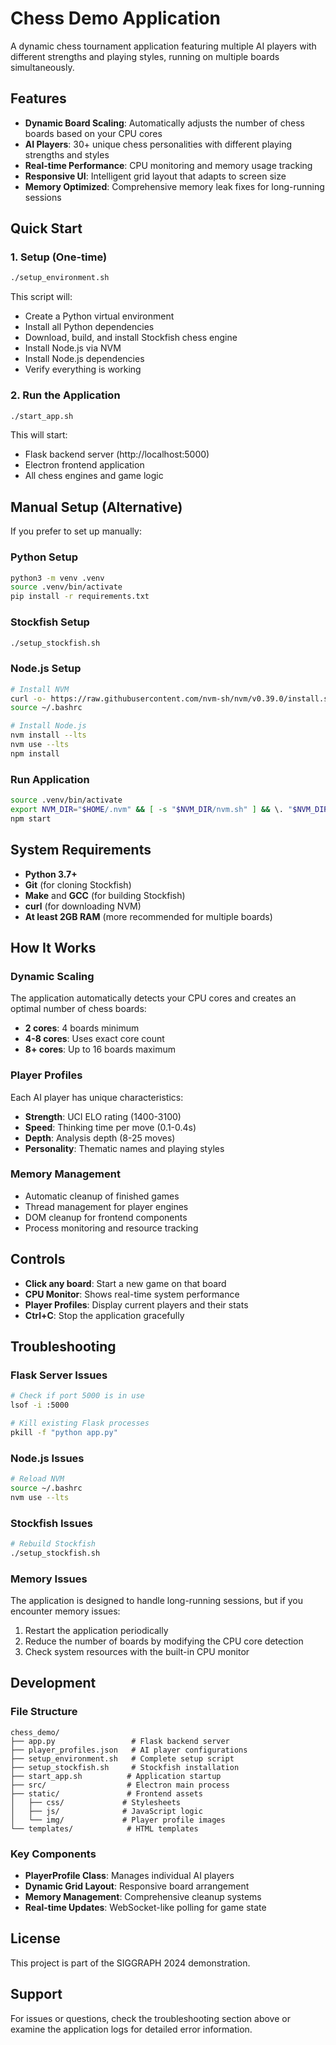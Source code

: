 # Chess Demo Application

A dynamic chess tournament application featuring multiple AI players with different strengths and playing styles, running on multiple boards simultaneously.

## Features

- **Dynamic Board Scaling**: Automatically adjusts the number of chess boards based on your CPU cores
- **AI Players**: 30+ unique chess personalities with different playing strengths and styles
- **Real-time Performance**: CPU monitoring and memory usage tracking
- **Responsive UI**: Intelligent grid layout that adapts to screen size
- **Memory Optimized**: Comprehensive memory leak fixes for long-running sessions

## Quick Start

### 1. Setup (One-time)
```bash
./setup_environment.sh
```

This script will:
- Create a Python virtual environment
- Install all Python dependencies
- Download, build, and install Stockfish chess engine
- Install Node.js via NVM
- Install Node.js dependencies
- Verify everything is working

### 2. Run the Application
```bash
./start_app.sh
```

This will start:
- Flask backend server (http://localhost:5000)
- Electron frontend application
- All chess engines and game logic

## Manual Setup (Alternative)

If you prefer to set up manually:

### Python Setup
```bash
python3 -m venv .venv
source .venv/bin/activate
pip install -r requirements.txt
```

### Stockfish Setup
```bash
./setup_stockfish.sh
```

### Node.js Setup
```bash
# Install NVM
curl -o- https://raw.githubusercontent.com/nvm-sh/nvm/v0.39.0/install.sh | bash
source ~/.bashrc

# Install Node.js
nvm install --lts
nvm use --lts
npm install
```

### Run Application
```bash
source .venv/bin/activate
export NVM_DIR="$HOME/.nvm" && [ -s "$NVM_DIR/nvm.sh" ] && \. "$NVM_DIR/nvm.sh"
npm start
```

## System Requirements

- **Python 3.7+**
- **Git** (for cloning Stockfish)
- **Make** and **GCC** (for building Stockfish)
- **curl** (for downloading NVM)
- **At least 2GB RAM** (more recommended for multiple boards)

## How It Works

### Dynamic Scaling
The application automatically detects your CPU cores and creates an optimal number of chess boards:
- **2 cores**: 4 boards minimum
- **4-8 cores**: Uses exact core count
- **8+ cores**: Up to 16 boards maximum

### Player Profiles
Each AI player has unique characteristics:
- **Strength**: UCI ELO rating (1400-3100)
- **Speed**: Thinking time per move (0.1-0.4s)
- **Depth**: Analysis depth (8-25 moves)
- **Personality**: Thematic names and playing styles

### Memory Management
- Automatic cleanup of finished games
- Thread management for player engines
- DOM cleanup for frontend components
- Process monitoring and resource tracking

## Controls

- **Click any board**: Start a new game on that board
- **CPU Monitor**: Shows real-time system performance
- **Player Profiles**: Display current players and their stats
- **Ctrl+C**: Stop the application gracefully

## Troubleshooting

### Flask Server Issues
```bash
# Check if port 5000 is in use
lsof -i :5000

# Kill existing Flask processes
pkill -f "python app.py"
```

### Node.js Issues
```bash
# Reload NVM
source ~/.bashrc
nvm use --lts
```

### Stockfish Issues
```bash
# Rebuild Stockfish
./setup_stockfish.sh
```

### Memory Issues
The application is designed to handle long-running sessions, but if you encounter memory issues:
1. Restart the application periodically
2. Reduce the number of boards by modifying the CPU core detection
3. Check system resources with the built-in CPU monitor

## Development

### File Structure
```
chess_demo/
├── app.py                 # Flask backend server
├── player_profiles.json   # AI player configurations
├── setup_environment.sh   # Complete setup script
├── setup_stockfish.sh     # Stockfish installation
├── start_app.sh          # Application startup
├── src/                  # Electron main process
├── static/               # Frontend assets
│   ├── css/             # Stylesheets
│   ├── js/              # JavaScript logic
│   └── img/             # Player profile images
└── templates/            # HTML templates
```

### Key Components
- **PlayerProfile Class**: Manages individual AI players
- **Dynamic Grid Layout**: Responsive board arrangement
- **Memory Management**: Comprehensive cleanup systems
- **Real-time Updates**: WebSocket-like polling for game state

## License

This project is part of the SIGGRAPH 2024 demonstration.

## Support

For issues or questions, check the troubleshooting section above or examine the application logs for detailed error information.
